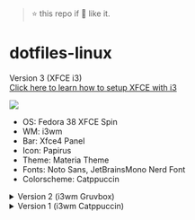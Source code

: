 > ⭐ this repo if 💖 like it.

# dotfiles-linux
Version 3 (XFCE i3)  
[Click here to learn how to setup XFCE with i3](https://gist.github.com/fathulfahmy/61910e84b99b38009ad9268811e4aa2a)

<img src="assets/screenshots/xfce-showcase.png">

- OS: Fedora 38 XFCE Spin
- WM: i3wm
- Bar: Xfce4 Panel
- Icon: Papirus
- Theme: Materia Theme
- Fonts: Noto Sans, JetBrainsMono Nerd Font
- Colorscheme: Catppuccin

<details>

<summary>Version 2 (i3wm Gruvbox)</summary>

<img src="assets/screenshots/gruvbox-showcase.png">
  
- OS: Fedora 38 i3 Spin
- WM: i3wm
- Bar: Polybar
- Notification: Dunst
- Music Player: ncmpcpp + mpd
- Icon: Gruvbox Plus
- Theme: Gruvbox GTK Theme
- Fonts: Noto Sans, FiraCode Nerd Font
- Colorscheme: Gruvbox

</details>

<details>

<summary>Version 1 (i3wm Catppuccin)</summary>

<img src="assets/screenshots/catppuccin-home.png">
  
- OS: Arch
- WM: i3wm
- Bar: i3 Status
- Icon: Papirus
- Theme: Catppuccin GTK Theme
- Fonts: Noto Sans, FiraCode Nerd Font
- Colorscheme: Catppuccin

</details>
